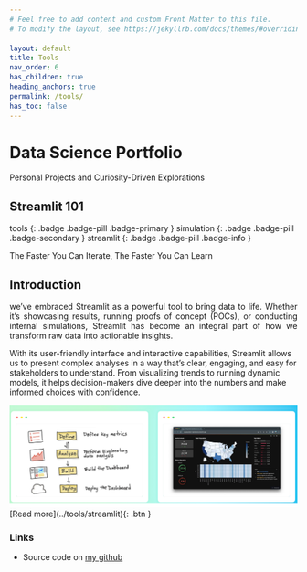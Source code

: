 ```yaml
---
# Feel free to add content and custom Front Matter to this file.
# To modify the layout, see https://jekyllrb.com/docs/themes/#overriding-theme-defaults

layout: default
title: Tools
nav_order: 6
has_children: true
heading_anchors: true
permalink: /tools/
has_toc: false
---
```


# Data Science Portfolio
Personal Projects and Curiosity-Driven Explorations
<br>

## Streamlit 101
tools
{: .badge .badge-pill .badge-primary }
simulation
{: .badge .badge-pill .badge-secondary }
streamlit
{: .badge .badge-pill .badge-info }

The Faster You Can Iterate, The Faster You Can Learn

## Introduction
<p style='text-align: justify;'>
we’ve embraced Streamlit as a powerful tool to bring data to life. Whether it’s showcasing results, running proofs of concept (POCs), or conducting internal simulations, Streamlit has become an integral part of how we transform raw data into actionable insights.

With its user-friendly interface and interactive capabilities, Streamlit allows us to present complex analyses in a way that’s clear, engaging, and easy for stakeholders to understand. From visualizing trends to running dynamic models, it helps decision-makers dive deeper into the numbers and make informed choices with confidence.
</p>

<img src="/assets/images/tools/streamlit_07.png" alt="drawing"/>

<span class="fs-3">
[Read more](../tools/streamlit){: .btn }
</span>


### Links
- Source code on [my github](https://github.com/imanursar/)